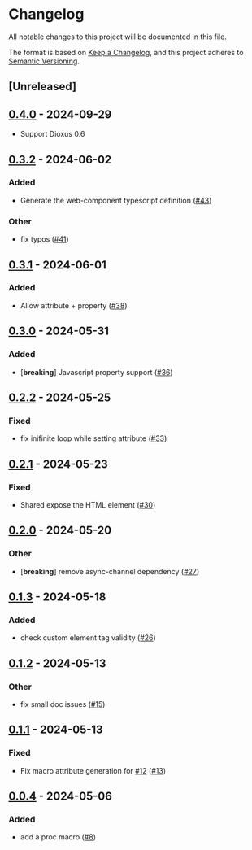 # Changelog
All notable changes to this project will be documented in this file.

The format is based on [Keep a Changelog](https://keepachangelog.com/en/1.0.0/),
and this project adheres to [Semantic Versioning](https://semver.org/spec/v2.0.0.html).

## [Unreleased]

## [0.4.0](https://github.com/ilaborie/dioxus-web-component/compare/dioxus-web-component-macro-v0.3.2...dioxus-web-component-macro-v0.4.0) - 2024-09-29
- Support Dioxus 0.6

## [0.3.2](https://github.com/ilaborie/dioxus-web-component/compare/dioxus-web-component-macro-v0.3.1...dioxus-web-component-macro-v0.3.2) - 2024-06-02

### Added
- Generate the web-component typescript definition ([#43](https://github.com/ilaborie/dioxus-web-component/pull/43))

### Other
- fix typos ([#41](https://github.com/ilaborie/dioxus-web-component/pull/41))

## [0.3.1](https://github.com/ilaborie/dioxus-web-component/compare/dioxus-web-component-macro-v0.3.0...dioxus-web-component-macro-v0.3.1) - 2024-06-01

### Added
- Allow attribute + property ([#38](https://github.com/ilaborie/dioxus-web-component/pull/38))

## [0.3.0](https://github.com/ilaborie/dioxus-web-component/compare/dioxus-web-component-macro-v0.2.2...dioxus-web-component-macro-v0.3.0) - 2024-05-31

### Added
- [**breaking**] Javascript property support ([#36](https://github.com/ilaborie/dioxus-web-component/pull/36))

## [0.2.2](https://github.com/ilaborie/dioxus-web-component/compare/dioxus-web-component-macro-v0.2.1...dioxus-web-component-macro-v0.2.2) - 2024-05-25

### Fixed
- fix inifinite loop while setting attribute ([#33](https://github.com/ilaborie/dioxus-web-component/pull/33))

## [0.2.1](https://github.com/ilaborie/dioxus-web-component/compare/dioxus-web-component-macro-v0.2.0...dioxus-web-component-macro-v0.2.1) - 2024-05-23

### Fixed
- Shared expose the HTML element ([#30](https://github.com/ilaborie/dioxus-web-component/pull/30))

## [0.2.0](https://github.com/ilaborie/dioxus-web-component/compare/dioxus-web-component-macro-v0.1.3...dioxus-web-component-macro-v0.2.0) - 2024-05-20

### Other
- [**breaking**] remove async-channel dependency ([#27](https://github.com/ilaborie/dioxus-web-component/pull/27))

## [0.1.3](https://github.com/ilaborie/dioxus-web-component/compare/dioxus-web-component-macro-v0.1.2...dioxus-web-component-macro-v0.1.3) - 2024-05-18

### Added
- check custom element tag validity ([#26](https://github.com/ilaborie/dioxus-web-component/pull/26))

## [0.1.2](https://github.com/ilaborie/dioxus-web-component/compare/dioxus-web-component-macro-v0.1.1...dioxus-web-component-macro-v0.1.2) - 2024-05-13

### Other
- fix small doc issues ([#15](https://github.com/ilaborie/dioxus-web-component/pull/15))

## [0.1.1](https://github.com/ilaborie/dioxus-web-component/compare/dioxus-web-component-macro-v0.1.0...dioxus-web-component-macro-v0.1.1) - 2024-05-13

### Fixed
- Fix macro attribute generation for [#12](https://github.com/ilaborie/dioxus-web-component/pull/12) ([#13](https://github.com/ilaborie/dioxus-web-component/pull/13))

## [0.0.4](https://github.com/ilaborie/dioxus-web-component/compare/dioxus-web-component-macro-v0.0.3...dioxus-web-component-macro-v0.0.4) - 2024-05-06

### Added
- add a proc macro ([#8](https://github.com/ilaborie/dioxus-web-component/pull/8))
